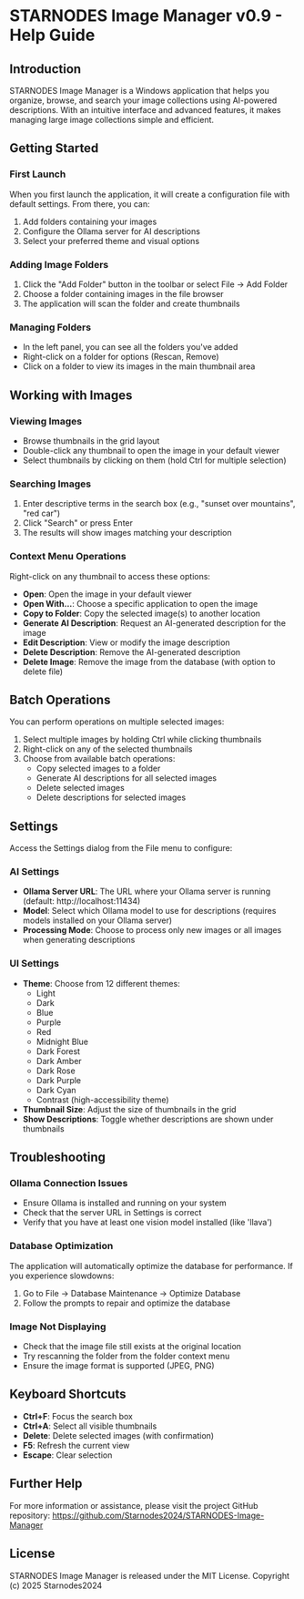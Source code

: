# STARNODES Image Manager v0.9 - Help Guide

## Introduction

STARNODES Image Manager is a Windows application that helps you organize, browse, and search your image collections using AI-powered descriptions. With an intuitive interface and advanced features, it makes managing large image collections simple and efficient.

## Getting Started

### First Launch

When you first launch the application, it will create a configuration file with default settings. From there, you can:

1. Add folders containing your images
2. Configure the Ollama server for AI descriptions
3. Select your preferred theme and visual options

### Adding Image Folders

1. Click the "Add Folder" button in the toolbar or select File → Add Folder
2. Choose a folder containing images in the file browser
3. The application will scan the folder and create thumbnails

### Managing Folders

- In the left panel, you can see all the folders you've added
- Right-click on a folder for options (Rescan, Remove)
- Click on a folder to view its images in the main thumbnail area

## Working with Images

### Viewing Images

- Browse thumbnails in the grid layout
- Double-click any thumbnail to open the image in your default viewer
- Select thumbnails by clicking on them (hold Ctrl for multiple selection)

### Searching Images

1. Enter descriptive terms in the search box (e.g., "sunset over mountains", "red car")
2. Click "Search" or press Enter
3. The results will show images matching your description

### Context Menu Operations

Right-click on any thumbnail to access these options:

- **Open**: Open the image in your default viewer
- **Open With...**: Choose a specific application to open the image
- **Copy to Folder**: Copy the selected image(s) to another location
- **Generate AI Description**: Request an AI-generated description for the image
- **Edit Description**: View or modify the image description
- **Delete Description**: Remove the AI-generated description
- **Delete Image**: Remove the image from the database (with option to delete file)

## Batch Operations

You can perform operations on multiple selected images:

1. Select multiple images by holding Ctrl while clicking thumbnails
2. Right-click on any of the selected thumbnails
3. Choose from available batch operations:
   - Copy selected images to a folder
   - Generate AI descriptions for all selected images
   - Delete selected images
   - Delete descriptions for selected images

## Settings

Access the Settings dialog from the File menu to configure:

### AI Settings

- **Ollama Server URL**: The URL where your Ollama server is running (default: http://localhost:11434)
- **Model**: Select which Ollama model to use for descriptions (requires models installed on your Ollama server)
- **Processing Mode**: Choose to process only new images or all images when generating descriptions

### UI Settings

- **Theme**: Choose from 12 different themes:
  - Light
  - Dark
  - Blue
  - Purple
  - Red
  - Midnight Blue
  - Dark Forest
  - Dark Amber
  - Dark Rose
  - Dark Purple
  - Dark Cyan
  - Contrast (high-accessibility theme)
- **Thumbnail Size**: Adjust the size of thumbnails in the grid
- **Show Descriptions**: Toggle whether descriptions are shown under thumbnails

## Troubleshooting

### Ollama Connection Issues

- Ensure Ollama is installed and running on your system
- Check that the server URL in Settings is correct
- Verify that you have at least one vision model installed (like 'llava')

### Database Optimization

The application will automatically optimize the database for performance. If you experience slowdowns:

1. Go to File → Database Maintenance → Optimize Database
2. Follow the prompts to repair and optimize the database

### Image Not Displaying

- Check that the image file still exists at the original location
- Try rescanning the folder from the folder context menu
- Ensure the image format is supported (JPEG, PNG)

## Keyboard Shortcuts

- **Ctrl+F**: Focus the search box
- **Ctrl+A**: Select all visible thumbnails
- **Delete**: Delete selected images (with confirmation)
- **F5**: Refresh the current view
- **Escape**: Clear selection

## Further Help

For more information or assistance, please visit the project GitHub repository:
https://github.com/Starnodes2024/STARNODES-Image-Manager

## License

STARNODES Image Manager is released under the MIT License.
Copyright (c) 2025 Starnodes2024
